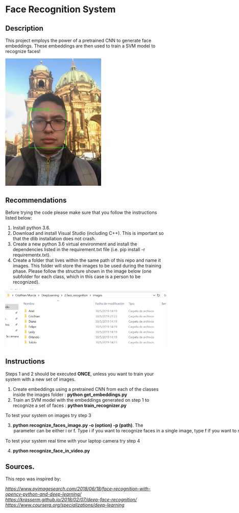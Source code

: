 # Face Recognition System

## Description
This project employs the power of a pretrained CNN to generate face embeddings. These embeddings are then used to train a SVM model to recognize faces!

 <img src="explanation/xd.png" width="300"/>



## Recommendations

Before trying the code please make sure that you follow the instructions listed below:

1. Install python 3.6.
2. Download and install Visual Studio (including C++). This is important so that the dlib installation does not crash.
3. Create a new python 3.6 virtual environment and install the dependencies listed in the requirement.txt file (i.e. pip install -r requirementx.txt).
4. Create a folder that lives within the same path of this repo and name it images. This folder will store the images to be used during the training phase. Please follow the structure shown in the image below (one subfolder for each class, which in this case is a person to be recognized).
 
 <img src="explanation/folder_structure.PNG" width="600"/>
 
## Instructions
Steps 1 and 2 should be executed **ONCE**, unless you want to train your system with a new set of images.

1. Create embeddings using a pretrained CNN from each of the classes inside the images folder : **python get_embeddings.py**
2. Train an SVM model with the embeddings generated on step 1 to recognize a set of faces : **python train_recognizer.py**

To test your system on images try step 3

3. **python recognize_faces_image.py -o (option) -p (path)**. The <option> parameter can be either i or f. Type *i* if you want to recognize faces in a single image, type *f* if you want to recognize faces inside a folder containing several images. 
The <path> option is the pointing to the image(s) to be recognized. If you typed i as option, it is expected to be a path pointing to a single file, if you typed f it is expected to be a path pointing to a folder.

To test your system real time with your laptop camera try step 4

4. **python recognize_face_in_video.py**

## Sources.

This repo was inspired by:

*https://www.pyimagesearch.com/2018/06/18/face-recognition-with-opencv-python-and-deep-learning/*
*https://krasserm.github.io/2018/02/07/deep-face-recognition/*
*https://www.coursera.org/specializations/deep-learning*

